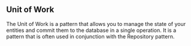 ## Unit of Work

The Unit of Work is a pattern that allows you to manage the state of 
your entities and commit them to the database in a single operation. 
It is a pattern that is often used in conjunction with the Repository pattern.
